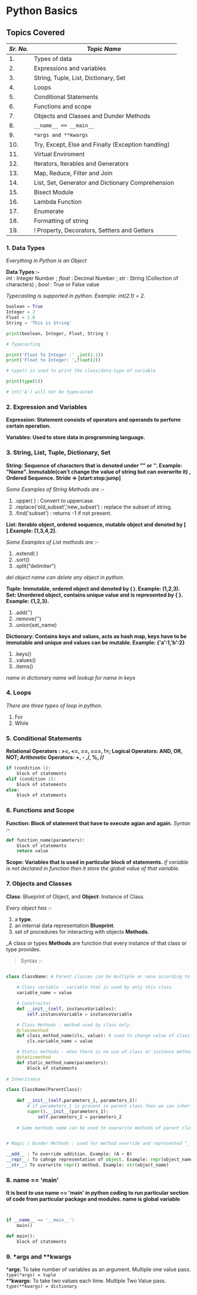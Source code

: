# Python Basics

## Topics Covered

|*Sr. No.*| *Topic Name* |
|----------|--------------|
|1. | Types of data |
|2. | Expressions and variables |
|3. | String, Tuple, List, Dictionary, Set |
|4. | Loops |
|5. | Conditional Statements |
|6. | Functions and scope |
|7. | Objects and Classes and Dunder Methods|
|8. | ```__name__ == __main__``` |
|9. | ``` *args and **kwargs ```|
|10.| Try, Except, Else and Finally (Exception handling)|
|11.| Virtual Enviroment |
|12.| Iterators, Iterables and Generators |
|13.| Map, Reduce, Filter and Join |
|14.| List, Set, Generator and Dictionary Comprehension |
|15.| Bisect Module |
|16.| Lambda Function |
|17.| Enumerate |
|18.| Formatting of string |
|19.| ! Property, Decorators, Settters and Getters |

### 1. Data Types

_Everything in Python is an Object_

**Data Types :-**<br>
*int* : Integer Number ; 
*float* : Decimal Number ;
*str* : String (Collection of characters) ;
*bool* : True or False value <br>

_Typecasting is supported in python. Example: int(2.1) = 2._

```Python
boolean = True
Integer = 2
Float = 2.0
String = 'This is String'

print(boolean, Integer, Float, String ) 

# Typecasting

print('Float To Integer :' ,int(2.1))
print('Float to Integer: ',float(2))

# type() is used to print the class/data-type of variable

print(type(5))

# int('A') will not be typecasted
```
### 2. Expression and Variables

**Expression: Statement consists of operators and operands to perform certain operation.**<br>

**Variables: Used to store data in programming language.**

### 3. String, List, Tuple, Dictionary, Set

**String: Sequence of characters that is denoted under "" or ''. Example: "Name". Immutable(can't change the value of string but can overwrite it) , Ordered Sequence. Stride => [start:stop:jump]**<br>

_Some Examples of String Methods are :-_

1. .upper( ) : Convert to uppercase.
2. .replace('old_subset','new_subset') : replace the subset of string.
3. .find('subset') : returns -1 if not present.

**List: Iterable object, ordered sequence, mutable object and denoted by [ ].Example: [1,3,4,2].**<br>

_Some Examples of List methods are :-_

1. .extend( )
2. .sort()
3. .split("delimiter")

_del object name can delete any object in python._

**Tuple: Immutable, ordered object and denoted by ( ). Example: (1,2,3).**<br>
**Set: Unordered object, contains unique value and is represented by { }. Example: {1,2,3}.**<br>

1. .add('')
2. .remove('')
3. .union(set_name)

**Dictionary: Contains keys and values, acts as hash map, keys have to be immutable and unique and values can be mutable. Example: {'a':1,'b':2}**<br>

1. .keys()
2. .values()
3. .items()
 
_name in dictionary name will lookup for name in keys_

### 4. Loops

_There are three types of loop in python._<br>

1. For
2. While

### 5. Conditional Statements

**Relational Operators  : >=, <=, ==, ===, !=; Logical Operators: AND, OR, NOT; Arithmetic Operators: +, - ,/, %, //**
```python
if (condition 1):
    block of statements
elif (condition 2):
    block of statements
else:
    block of statements
```
### 6. Functions and Scope

**Function: Block of statement that have to execute agian and again.**
_Syntax :-_
```python
def function_name(parameters):
    block of statements
    return value
```
**Scope: Variables that is used in particular block of statements.**
_if variable is not declared in function then it store the global value of that variable._

### 7. Objects and Classes

**Class**: Blueprint of Object, and **Object**: Instance of Class.

_Every object has_ :-
1. a **type**.
2. an internal data representation **Blueprint**.
3. set of procedures for interacting with objects **Methods**.
   
_A class or types **Methods** are function that every instance of that class or type provides.

>Syntax :-

```python

class ClassName: # Parent classes can be multiple or none according to the need.
    
    # Class variable - variable that is used by only this class.
    variable_name = value

    # Constructor
    def __init__(self, instanceVariables):
        self.instanceVariable = instanceVariable

    # Class Methods - method used by class only.
    @classmethod
    def class_method_name(cls, value): # used to change value of class variable
        cls.variable_name = value

    # Static methods - when there is no use of class or instance method
    @staticmethod
    def static_method_name(parameters):
        block of statements
  
# Inheritance 

class ClassName(ParentClass):
    
    def __init__(self,parameters_1, parameters_2):
        # if parameters_1 is present in parent class then we can inherit that class.
        super().__init__(parameters_1):
            self.parameters_2 = parameters_2
    
    # Same methods name can be used to overwrite methods of parent class. First class searches method in present class and after that it searches methods in parent class.


# Magic / Dunder Methods : used for method override and represented "__methodname__".

__add__ : To override addition. Example: (A + B)
__repr__: To cahnge representation of object. Example: repr(object_name) 
__str__: To overwrite repr() method. Example: str(object_name)


```
### 8. __name__ == '__main__'

**It is best to use __name__ == '__main__' in python coding to run particular section of code from particular package and modules. __name__ is global variable**

```python


if __name__ == '__main__':
    main()

def main():
    block of statements    
```

### 9. *args and **kwargs

***args**: To take number of variables as an argument. Multiple one value pass. `type(*args) = tuple`<br>
****kwargs**: To take two values each time. Multiple Two Value pass. `type(**kwargs) = dictionary`<br>
